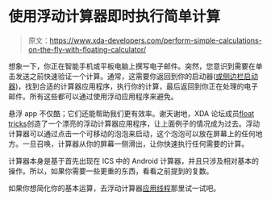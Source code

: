 # 使用浮动计算器即时执行简单计算

> 原文：<https://www.xda-developers.com/perform-simple-calculations-on-the-fly-with-floating-calculator/>

想象一下，你正在智能手机或平板电脑上撰写电子邮件。突然，您意识到需要在单击发送之前快速验证一个计算。通常，这需要你返回到你的启动器([或侧边栏启动器](http://www.xda-developers.com/android/sidecuts-becomes-sidecontrol-gains-many-new-features/ "SideCuts Becomes SideControl, Gains Many New Features"))，找到合适的计算器应用程序，执行你的计算，最后返回到你正在处理的电子邮件。所有这些都可以通过使用浮动应用程序来避免。

悬浮 app 不仅酷；它们还能帮助我们更有效率。谢天谢地，XDA 论坛成员[float tricks](http://forum.xda-developers.com/member.php?u=5664347)创造了一个漂亮的浮动计算器应用程序，让上面例子的情况成为过去。浮动计算器可以通过点击一个可移动的泡泡来启动，这个泡泡可以放在屏幕上的任何地方。一旦召唤，计算器从你的屏幕一侧滑出，让你快速执行任何需要的计算。

计算器本身是基于首先出现在 ICS 中的 Android 计算器，并且只涉及相对基本的操作。所以，如果你需要一些更重的东西，看看之前提到的复数。

如果你想简化你的基本运算，去浮动计算器[应用线程](http://forum.xda-developers.com/showthread.php?t=2696583)那里试一试吧。